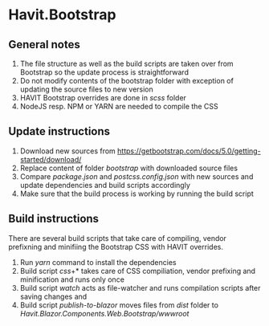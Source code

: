 # Havit.Bootstrap
## General notes
1. The file structure as well as the build scripts are taken over from Bootstrap so the update process is straightforward
2. Do not modify contents of the bootstrap folder with exception of updating the source files to new version
3. HAVIT Bootstrap overrides are done in *scss* folder
4. NodeJS resp. NPM or YARN are needed to compile the CSS


## Update instructions
1. Download new sources from https://getbootstrap.com/docs/5.0/getting-started/download/
2. Replace content of folder *bootstrap* with downloaded source files
3. Compare *package.json* and *postcss.config.json* with new sources and update dependencies and build scripts accordingly
4. Make sure that the build process is working by running the build script

## Build instructions
There are several build scripts that take care of compiling, vendor prefixning and minifiing the Bootstrap CSS with HAVIT overrides. 
1. Run *yarn* command to install the dependencies
2. Build script *css*+* takes care of CSS compiliation, vendor prefixing and minification and runs only once
3. Build script *watch* acts as file-watcher and runs compilation scripts after saving changes and 
4. Build script *publish-to-blazor* moves files from *dist* folder to *Havit.Blazor.Components.Web.Bootstrap/wwwroot*